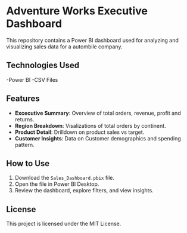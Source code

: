# Adventure Works Executive Dashboard

This repository contains a Power BI dashboard used for analyzing and visualizing sales data for a autombile company.

## Technologies Used
-Power BI
-CSV Files

## Features
- **Excecutive Summary**: Overview of  total orders, revenue, profit and returns.
- **Region Breakdown**: Visalizations of total orders by continent.
- **Product Detail**: Drilldown on product sales vs target.
- **Customer Insights**: Data on Customer demographics and spending pattern.

## How to Use
1. Download the `Sales_Dashboard.pbix` file.
2. Open the file in Power BI Desktop.
3. Review the dashboard, explore filters, and view insights.

## License
This project is licensed under the MIT License.

